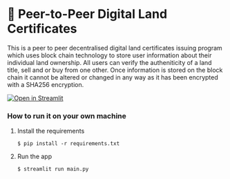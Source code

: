 # 🪪 Peer-to-Peer Digital Land Certificates

This is a peer to peer decentralised digital land certificates issuing program which uses block chain technology to store user information
about their individual land ownership. All users can verify the autheniticity of a land title, sell and or buy from one other. Once information
is stored on the block chain it cannot be altered or changed in any way as it has been encrypted with a SHA256 encryption.

[![Open in Streamlit](https://static.streamlit.io/badges/streamlit_badge_black_white.svg)](https://blank-app-template.streamlit.app/)

### How to run it on your own machine

1. Install the requirements

   ```
   $ pip install -r requirements.txt
   ```

2. Run the app

   ```
   $ streamlit run main.py
   ```
